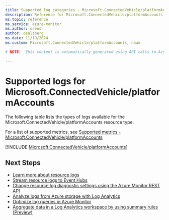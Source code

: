 ```yaml
---
title: Supported log categories - Microsoft.ConnectedVehicle/platformAccounts
description: Reference for Microsoft.ConnectedVehicle/platformAccounts in Azure Monitor Logs.
ms.topic: reference
ms.service: azure-monitor
ms.author: orens
author: osalzberg
ms.date: 11/19/2024
ms.custom: Microsoft.ConnectedVehicle/platformAccounts, naam

# NOTE:  This content is automatically generated using API calls to Azure. Any edits made on these files will be overwritten in the next run of the script. 

---
```





# Supported logs for Microsoft.ConnectedVehicle/platformAccounts  
The following table lists the types of logs available for the Microsoft.ConnectedVehicle/platformAccounts resource type.
  
  
  
For a list of supported metrics, see [Supported metrics - Microsoft.ConnectedVehicle/platformAccounts](../supported-metrics/microsoft-connectedvehicle-platformaccounts-metrics.md)  
  

  
[!INCLUDE [Microsoft.ConnectedVehicle/platformAccounts](~/reusable-content/ce-skilling/azure/includes/azure-monitor/reference/logs/microsoft-connectedvehicle-platformaccounts-logs-include.md)]  
  

## Next Steps

* [Learn more about resource logs](/azure/azure-monitor/essentials/platform-logs-overview)
* [Stream resource logs to Event Hubs](/azure/azure-monitor/essentials/resource-logs#send-to-azure-event-hubs)
* [Change resource log diagnostic settings using the Azure Monitor REST API](/rest/api/monitor/diagnosticsettings)
* [Analyze logs from Azure storage with Log Analytics](/azure/azure-monitor/essentials/resource-logs#send-to-log-analytics-workspace)
* [Optimize log queries in Azure Monitor](/azure/azure-monitor/logs/query-optimization)
* [Aggregate data in a Log Analytics workspace by using summary rules (Preview)](/azure/azure-monitor/logs/summary-rules)